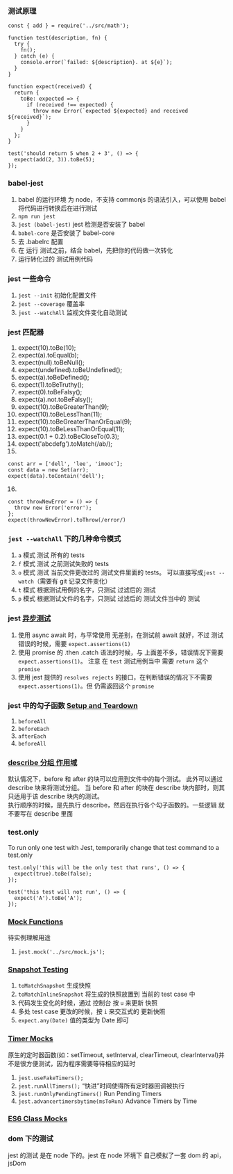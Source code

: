 ### 测试原理

```
const { add } = require('../src/math');

function test(description, fn) {
  try {
    fn();
  } catch (e) {
    console.error(`failed: ${description}. at ${e}`);
  }
}

function expect(received) {
  return {
    toBe: expected => {
      if (received !== expected) {
        throw new Error(`expected ${expected} and received ${received}`);
      }
    }
  };
}

test('should return 5 when 2 + 3', () => {
  expect(add(2, 3)).toBe(5);
});
```

### babel-jest

1. babel 的运行环境 为 node，不支持 commonjs 的语法引入，可以使用 babel 将代码进行转换后在进行测试
2. `npm run jest`
3. `jest (babel-jest)` jest 检测是否安装了 babel
4. `babel-core` 是否安装了 babel-core
5. 去 .babelrc 配置
6. 在 运行 测试之前，结合 babel，先把你的代码做一次转化
7. 运行转化过的 测试用例代码

### jest 一些命令

1. `jest --init` 初始化配置文件
2. `jest --coverage` 覆盖率
3. `jest --watchAll` 监视文件变化自动测试

### jest 匹配器

1. expect(10).toBe(10);
2. expect(a).toEqual(b);
3. expect(null).toBeNull();
4. expect(undefined).toBeUndefined();
5. expect(a).toBeDefined();
6. expect(1).toBeTruthy();
7. expect(0).toBeFalsy();
8. expect(a).not.toBeFalsy();
9. expect(10).toBeGreaterThan(9);
10. expect(10).toBeLessThan(11);
11. expect(10).toBeGreaterThanOrEqual(9);
12. expect(10).toBeLessThanOrEqual(11);
13. expect(0.1 + 0.2).toBeCloseTo(0.3);
14. expect('abcdefg').toMatch(/ab/);
15.

```
const arr = ['dell', 'lee', 'imooc'];
const data = new Set(arr);
expect(data).toContain('dell');
```

16.

```
const throwNewError = () => {
  throw new Error('error');
};
expect(throwNewError).toThrow(/error/)
```

### `jest --watchAll` 下的几种命令模式

1. `a` 模式 测试 所有的 tests
2. `f` 模式 测试 之前测试失败的 tests
3. `o` 模式 测试 当前文件更改过的 测试文件里面的 tests。 可以直接写成`jest --watch`（需要有 git 记录文件变化）
4. `t` 模式 根据测试用例的名字，只测试 过滤后的 测试
5. `p` 模式 根据测试文件的名字，只测试 过滤后的 测试文件当中的 测试

### jest [异步测试](https://jestjs.io/docs/zh-Hans/asynchronous)

1. 使用 async await 时，与平常使用 无差别，在测试前 await 就好，不过 测试 错误的时候，需要 `expect.assertions(1)`
2. 使用 promise 的 .then .catch 语法的时候，与 上面差不多，错误情况下需要 `expect.assertions(1)`。 注意 在 `test` 测试用例当中 需要 `return` 这个 `promise`
3. 使用 jest 提供的 `resolves rejects` 的接口，在判断错误的情况下不需要 `expect.assertions(1)`。但 仍需返回这个 `promise`

### jest 中的勾子函数 [Setup and Teardown](https://jestjs.io/docs/zh-Hans/setup-teardown)

1. `beforeAll`
2. `beforeEach`
3. `afterEach`
4. `beforeAll`

### [describe 分组 作用域](https://jestjs.io/docs/zh-Hans/setup-teardown#作用域)

默认情况下，before 和 after 的块可以应用到文件中的每个测试。 此外可以通过 describe 块来将测试分组。 当 before 和 after 的块在 describe 块内部时，则其只适用于该 describe 块内的测试。  
执行顺序的时候，是先执行 describe，然后在执行各个勾子函数的。一些逻辑 就不要写在 describe 里面

### test.only

To run only one test with Jest, temporarily change that test command to a test.only

```
test.only('this will be the only test that runs', () => {
  expect(true).toBe(false);
});

test('this test will not run', () => {
  expect('A').toBe('A');
});
```

### [Mock Functions](https://jestjs.io/docs/zh-Hans/mock-functions)

待实例理解用途

1. `jest.mock('../src/mock.js');`

### [Snapshot Testing](https://jestjs.io/docs/en/snapshot-testing)

1. `toMatchSnapshot` 生成快照
2. `toMatchInlineSnapshot` 将生成的快照放置到 当前的 test case 中
3. 代码发生变化的时候，通过 控制台 按 `u` 来更新 快照
4. 多处 test case 更改的时候，按 `i` 来交互式的 更新快照
5. `expect.any(Date)` 值的类型为 Date 即可

### [Timer Mocks](https://jestjs.io/docs/zh-Hans/timer-mocks)

原生的定时器函数(如：setTimeout, setInterval, clearTimeout, clearInterval)并不是很方便测试，因为程序需要等待相应的延时

1. `jest.useFakeTimers();`
2. `jest.runAllTimers();` “快进”时间使得所有定时器回调被执行
3. `jest.runOnlyPendingTimers()` Run Pending Timers
4. `jest.advancertimersbytime(msToRun)` Advance Timers by Time

### [ES6 Class Mocks](https://jestjs.io/docs/zh-Hans/es6-class-mocks)

### dom 下的测试

jest 的测试 是在 node 下的。jest 在 node 环境下 自己模拟了一套 dom 的 api， jsDom
